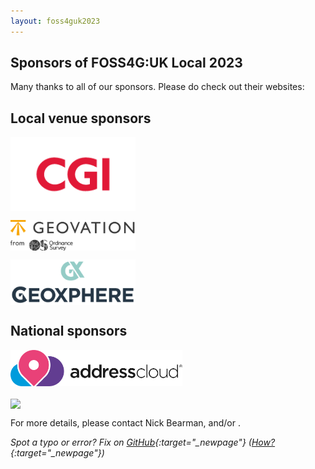 ```yaml
---
layout: foss4guk2023
---
```


## Sponsors of FOSS4G:UK Local 2023

Many thanks to all of our sponsors. Please do check out their websites:

## Local venue sponsors

[<img src="images/logo_cgi_color.png" width="200" align="middle">](https://www.cgi.com/en)

[<img src="images/geovationfromos-colour.png" width="200" align="middle">](https://geovation.uk/)

[<img src="images/geoxphere.png" width="200" align="middle">](https://www.geoxphere.com/)

<!-- ### Business supporters -->

## National sponsors

[<img src="images/addresscloud-logo.png" width="275" align="middle">](https://www.addresscloud.com)

[<img src="https://www.bgs.ac.uk/wp-content/uploads/2022/08/BGS-Logo-Pos-RGB.svg" width="275" align="middle">](https://www.bgs.ac.uk/)

For more details, please contact Nick Bearman, and/or <span class="osgeoemail"></span>. 

*Spot a typo or error? Fix on [GitHub](https://github.com/osgeouk/website/blob/gh-pages/foss4guklocal2023/sponsorship.md){:target="_newpage"} ([How?](https://uk.osgeo.org/editing-on-github){:target="_newpage"})*

<!-- Jonny Huck Email Obfuscator -->
<!-- Simply add...  <span class="osgeoemail"></span>  ...wherever you would like the email link to appear -->
<script>
    let spans = document.getElementsByClassName('osgeoemail');
    for (let i = 0; i < spans.length; i++){
        spans[i].innerHTML = Tea.decrypt("TaP7QMCgFhScZikfQl5S2WfHPdfSh44LhvA4yCJITheD063TvlsEuDlGFtNkE+SCMIKiymkA/88=", "foss4g");
    }
</script>